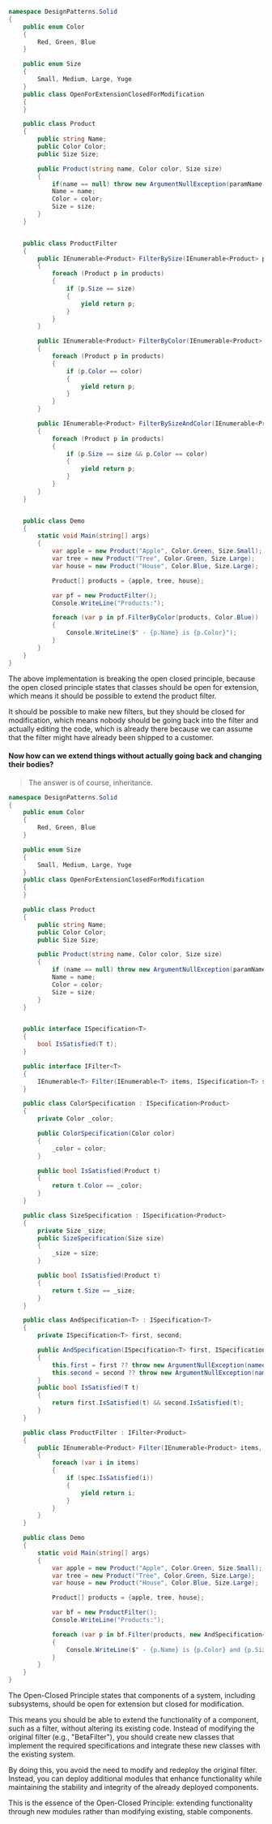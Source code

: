 
```cs
namespace DesignPatterns.Solid
{
    public enum Color
    {
        Red, Green, Blue
    }

    public enum Size
    {
        Small, Medium, Large, Yuge
    }
    public class OpenForExtensionClosedForModification
    {
    }

    public class Product
    {
        public string Name;
        public Color Color;
        public Size Size;

        public Product(string name, Color color, Size size)
        {
            if(name == null) throw new ArgumentNullException(paramName: nameof(name));
            Name = name;
            Color = color;
            Size = size;
        }
    }


    public class ProductFilter
    {
        public IEnumerable<Product> FilterBySize(IEnumerable<Product> products, Size size)
        {
            foreach (Product p in products)
            {
                if (p.Size == size)
                {
                    yield return p;
                }
            }
        }

        public IEnumerable<Product> FilterByColor(IEnumerable<Product> products, Color color)
        {
            foreach (Product p in products)
            {
                if (p.Color == color)
                {
                    yield return p;
                }
            }
        }

        public IEnumerable<Product> FilterBySizeAndColor(IEnumerable<Product> products, Size size, Color color)
        {
            foreach (Product p in products)
            {
                if (p.Size == size && p.Color == color)
                {
                    yield return p;
                }
            }
        }
    }


    public class Demo
    {
        static void Main(string[] args)
        {
            var apple = new Product("Apple", Color.Green, Size.Small);
            var tree = new Product("Tree", Color.Green, Size.Large);
            var house = new Product("House", Color.Blue, Size.Large);

            Product[] products = {apple, tree, house};

            var pf = new ProductFilter();
            Console.WriteLine("Products:");

            foreach (var p in pf.FilterByColor(products, Color.Blue))
            {
                Console.WriteLine($" - {p.Name} is {p.Color}");
            }
        }
    }
}

```


The above implementation is breaking the open closed principle, because the open closed principle states that classes should be open for extension, which means it should be possible to extend the product filter.

It should be possible to make new filters, but they should be closed for modification, which means nobody should be going back into the filter and actually editing the code, which is already there because we can assume that the filter might have already been shipped to a customer.

#### Now how can we extend things without actually going back and changing their bodies?

> The answer is of course, inheritance.



```cs
namespace DesignPatterns.Solid
{
    public enum Color
    {
        Red, Green, Blue
    }

    public enum Size
    {
        Small, Medium, Large, Yuge
    }
    public class OpenForExtensionClosedForModification
    {
    }

    public class Product
    {
        public string Name;
        public Color Color;
        public Size Size;

        public Product(string name, Color color, Size size)
        {
            if (name == null) throw new ArgumentNullException(paramName: nameof(name));
            Name = name;
            Color = color;
            Size = size;
        }
    }


    public interface ISpecification<T>
    {
        bool IsSatisfied(T t);
    }

    public interface IFilter<T>
    {
        IEnumerable<T> Filter(IEnumerable<T> items, ISpecification<T> spec);
    }

    public class ColorSpecification : ISpecification<Product>
    {
        private Color _color;

        public ColorSpecification(Color color)
        {
            _color = color;
        }

        public bool IsSatisfied(Product t)
        {
            return t.Color == _color;
        }
    }

    public class SizeSpecification : ISpecification<Product>
    {
        private Size _size;
        public SizeSpecification(Size size)
        {
            _size = size;
        }

        public bool IsSatisfied(Product t)
        {
            return t.Size == _size;
        }
    }

    public class AndSpecification<T> : ISpecification<T>
    {
        private ISpecification<T> first, second;

        public AndSpecification(ISpecification<T> first, ISpecification<T> second)
        {
            this.first = first ?? throw new ArgumentNullException(nameof(first));
            this.second = second ?? throw new ArgumentNullException(nameof(second));
        }
        public bool IsSatisfied(T t)
        {
            return first.IsSatisfied(t) && second.IsSatisfied(t);
        }
    }

    public class ProductFilter : IFilter<Product>
    {
        public IEnumerable<Product> Filter(IEnumerable<Product> items, ISpecification<Product> spec)
        {
            foreach (var i in items)
            {
                if (spec.IsSatisfied(i))
                {
                    yield return i;
                }
            }
        }
    }

    public class Demo
    {
        static void Main(string[] args)
        {
            var apple = new Product("Apple", Color.Green, Size.Small);
            var tree = new Product("Tree", Color.Green, Size.Large);
            var house = new Product("House", Color.Blue, Size.Large);

            Product[] products = {apple, tree, house};

            var bf = new ProductFilter();
            Console.WriteLine("Products:");

            foreach (var p in bf.Filter(products, new AndSpecification<Product>(new ColorSpecification(Color.Green), new SizeSpecification(Size.Large))))
            {
                Console.WriteLine($" - {p.Name} is {p.Color} and {p.Size}");
            }            
        }
    }
}

```


The Open-Closed Principle states that components of a system, including subsystems, should be open for extension but closed for modification.

This means you should be able to extend the functionality of a component, such as a filter, without altering its existing code. Instead of modifying the original filter (e.g., "BetaFilter"), you should create new classes that implement the required specifications and integrate these new classes with the existing system.

By doing this, you avoid the need to modify and redeploy the original filter. Instead, you can deploy additional modules that enhance functionality while maintaining the stability and integrity of the already deployed components.

This is the essence of the Open-Closed Principle: extending functionality through new modules rather than modifying existing, stable components.